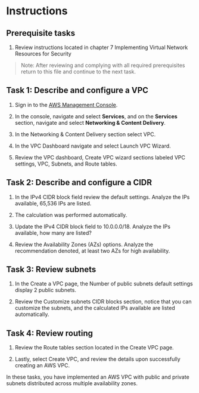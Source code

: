 # Instructions

## Prerequisite tasks

1. Review instructions located in chapter 7 Implementing Virtual Network Resources for Security

> Note: After reviewing and complying with all required prerequisites return to this file and continue to the next task.

## Task 1: Describe and configure a VPC

1. Sign in to the [AWS Management Console](https://console.aws.amazon.com/console/).

1. In the console, navigate and select **Services**, and on the **Services** section, navigate and select **Networking & Content Delivery**.

1.  In the Networking & Content Delivery section select VPC.

1.	In the VPC Dashboard navigate and select Launch VPC Wizard.

1.	Review the VPC dashboard, Create VPC wizard sections labeled VPC settings, VPC, Subnets, and Route tables.

## Task 2: Describe and configure a CIDR

1.	In the IPv4 CIDR block field review the default settings. Analyze the IPs available, 65,536 IPs are listed.

1.	The calculation was performed automatically.

1.	Update the IPv4 CIDR block field to 10.0.0.0/18. Analyze the IPs available, how many are listed?

1.	Review the Availability Zones (AZs) options. Analyze the recommendation denoted, at least two AZs for high availability.

## Task 3: Review subnets

1.	In the Create a VPC page, the Number of public subnets default settings display 2 public subnets.

1.	Review the Customize subnets CIDR blocks section, notice that you can customize the subnets, and the calculated IPs available are listed automatically.

## Task 4: Review routing

1.	Review the Route tables section located in the Create VPC page. 

1.	Lastly, select Create VPC, and review the details upon successfully creating an AWS VPC.

In these tasks, you have implemented an AWS VPC with public and private subnets distributed across multiple availability zones.
